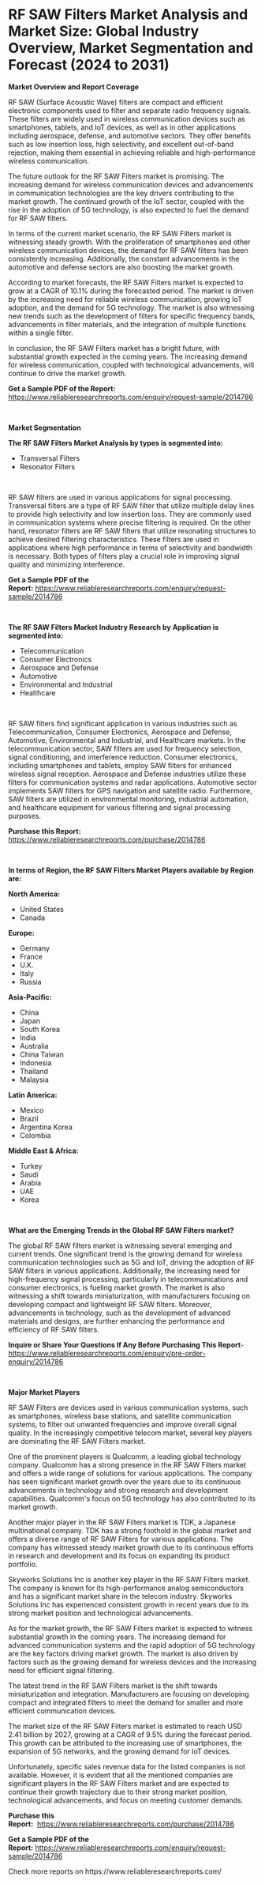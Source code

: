 <p><h1>RF SAW Filters Market Analysis and Market Size: Global Industry Overview, Market Segmentation and Forecast (2024 to 2031)</h1></p><p><strong>Market Overview and Report Coverage</strong></p>
<p><p>RF SAW (Surface Acoustic Wave) filters are compact and efficient electronic components used to filter and separate radio frequency signals. These filters are widely used in wireless communication devices such as smartphones, tablets, and IoT devices, as well as in other applications including aerospace, defense, and automotive sectors. They offer benefits such as low insertion loss, high selectivity, and excellent out-of-band rejection, making them essential in achieving reliable and high-performance wireless communication.</p><p>The future outlook for the RF SAW Filters market is promising. The increasing demand for wireless communication devices and advancements in communication technologies are the key drivers contributing to the market growth. The continued growth of the IoT sector, coupled with the rise in the adoption of 5G technology, is also expected to fuel the demand for RF SAW filters.</p><p>In terms of the current market scenario, the RF SAW Filters market is witnessing steady growth. With the proliferation of smartphones and other wireless communication devices, the demand for RF SAW filters has been consistently increasing. Additionally, the constant advancements in the automotive and defense sectors are also boosting the market growth.</p><p>According to market forecasts, the RF SAW Filters market is expected to grow at a CAGR of 10.1% during the forecasted period. The market is driven by the increasing need for reliable wireless communication, growing IoT adoption, and the demand for 5G technology. The market is also witnessing new trends such as the development of filters for specific frequency bands, advancements in filter materials, and the integration of multiple functions within a single filter.</p><p>In conclusion, the RF SAW Filters market has a bright future, with substantial growth expected in the coming years. The increasing demand for wireless communication, coupled with technological advancements, will continue to drive the market growth.</p></p>
<p><strong>Get a Sample PDF of the Report:</strong> <a href="https://www.reliableresearchreports.com/enquiry/request-sample/2014786">https://www.reliableresearchreports.com/enquiry/request-sample/2014786</a></p>
<p>&nbsp;</p>
<p><strong>Market Segmentation</strong></p>
<p><strong>The RF SAW Filters Market Analysis by types is segmented into:</strong></p>
<p><ul><li>Transversal Filters</li><li>Resonator Filters</li></ul></p>
<p>&nbsp;</p>
<p><p>RF SAW filters are used in various applications for signal processing. Transversal filters are a type of RF SAW filter that utilize multiple delay lines to provide high selectivity and low insertion loss. They are commonly used in communication systems where precise filtering is required. On the other hand, resonator filters are RF SAW filters that utilize resonating structures to achieve desired filtering characteristics. These filters are used in applications where high performance in terms of selectivity and bandwidth is necessary. Both types of filters play a crucial role in improving signal quality and minimizing interference.</p></p>
<p><strong>Get a Sample PDF of the Report:</strong>&nbsp;<a href="https://www.reliableresearchreports.com/enquiry/request-sample/2014786">https://www.reliableresearchreports.com/enquiry/request-sample/2014786</a></p>
<p>&nbsp;</p>
<p><strong>The RF SAW Filters Market Industry Research by Application is segmented into:</strong></p>
<p><ul><li>Telecommunication</li><li>Consumer Electronics</li><li>Aerospace and Defense</li><li>Automotive</li><li>Environmental and Industrial</li><li>Healthcare</li></ul></p>
<p>&nbsp;</p>
<p><p>RF SAW filters find significant application in various industries such as Telecommunication, Consumer Electronics, Aerospace and Defense, Automotive, Environmental and Industrial, and Healthcare markets. In the telecommunication sector, SAW filters are used for frequency selection, signal conditioning, and interference reduction. Consumer electronics, including smartphones and tablets, employ SAW filters for enhanced wireless signal reception. Aerospace and Defense industries utilize these filters for communication systems and radar applications. Automotive sector implements SAW filters for GPS navigation and satellite radio. Furthermore, SAW filters are utilized in environmental monitoring, industrial automation, and healthcare equipment for various filtering and signal processing purposes.</p></p>
<p><strong>Purchase this Report:</strong>&nbsp; <a href="https://www.reliableresearchreports.com/purchase/2014786">https://www.reliableresearchreports.com/purchase/2014786</a></p>
<p>&nbsp;</p>
<p><strong>In terms of Region, the RF SAW Filters Market Players available by Region are:</strong></p>
<p>
    <p> <strong> North America: </strong>
        <ul>
            <li>United States</li>
            <li>Canada</li>
        </ul>
        </p> 
    <p> <strong> Europe: </strong>
        <ul>
            <li>Germany</li>
            <li>France</li>
            <li>U.K.</li>
            <li>Italy</li>
            <li>Russia</li>
        </ul>
        </p> 
    <p> <strong> Asia-Pacific: </strong>
        <ul>
            <li>China</li>
            <li>Japan</li>
            <li>South Korea</li>
            <li>India</li>
            <li>Australia</li>
            <li>China Taiwan</li>
            <li>Indonesia</li>
            <li>Thailand</li>
            <li>Malaysia</li>
        </ul>
        </p> 
    <p> <strong> Latin America: </strong>
        <ul>
            <li>Mexico</li>
            <li>Brazil</li>
            <li>Argentina Korea</li>
            <li>Colombia</li>
        </ul>
        </p> 
    <p> <strong> Middle East & Africa: </strong>
        <ul>
            <li>Turkey</li>
            <li>Saudi</li>
            <li>Arabia</li>
            <li>UAE</li>
            <li>Korea</li>
        </ul>
    </p>
    </p>
<p>&nbsp;</p>
<p><strong>What are the Emerging Trends in the Global RF SAW Filters market?</strong></p>
<p><p>The global RF SAW filters market is witnessing several emerging and current trends. One significant trend is the growing demand for wireless communication technologies such as 5G and IoT, driving the adoption of RF SAW filters in various applications. Additionally, the increasing need for high-frequency signal processing, particularly in telecommunications and consumer electronics, is fueling market growth. The market is also witnessing a shift towards miniaturization, with manufacturers focusing on developing compact and lightweight RF SAW filters. Moreover, advancements in technology, such as the development of advanced materials and designs, are further enhancing the performance and efficiency of RF SAW filters.</p></p>
<p><strong>Inquire or Share Your Questions If Any Before Purchasing This Report</strong>- <a href="https://www.reliableresearchreports.com/enquiry/pre-order-enquiry/2014786">https://www.reliableresearchreports.com/enquiry/pre-order-enquiry/2014786</a></p>
<p>&nbsp;</p>
<p><strong>Major Market Players</strong></p>
<p><p>RF SAW Filters are devices used in various communication systems, such as smartphones, wireless base stations, and satellite communication systems, to filter out unwanted frequencies and improve overall signal quality. In the increasingly competitive telecom market, several key players are dominating the RF SAW Filters market.</p><p>One of the prominent players is Qualcomm, a leading global technology company. Qualcomm has a strong presence in the RF SAW Filters market and offers a wide range of solutions for various applications. The company has seen significant market growth over the years due to its continuous advancements in technology and strong research and development capabilities. Qualcomm's focus on 5G technology has also contributed to its market growth.</p><p>Another major player in the RF SAW Filters market is TDK, a Japanese multinational company. TDK has a strong foothold in the global market and offers a diverse range of RF SAW Filters for various applications. The company has witnessed steady market growth due to its continuous efforts in research and development and its focus on expanding its product portfolio.</p><p>Skyworks Solutions Inc is another key player in the RF SAW Filters market. The company is known for its high-performance analog semiconductors and has a significant market share in the telecom industry. Skyworks Solutions Inc has experienced consistent growth in recent years due to its strong market position and technological advancements.</p><p>As for the market growth, the RF SAW Filters market is expected to witness substantial growth in the coming years. The increasing demand for advanced communication systems and the rapid adoption of 5G technology are the key factors driving market growth. The market is also driven by factors such as the growing demand for wireless devices and the increasing need for efficient signal filtering.</p><p>The latest trend in the RF SAW Filters market is the shift towards miniaturization and integration. Manufacturers are focusing on developing compact and integrated filters to meet the demand for smaller and more efficient communication devices.</p><p>The market size of the RF SAW Filters market is estimated to reach USD 2.41 billion by 2027, growing at a CAGR of 9.5% during the forecast period. This growth can be attributed to the increasing use of smartphones, the expansion of 5G networks, and the growing demand for IoT devices.</p><p>Unfortunately, specific sales revenue data for the listed companies is not available. However, it is evident that all the mentioned companies are significant players in the RF SAW Filters market and are expected to continue their growth trajectory due to their strong market position, technological advancements, and focus on meeting customer demands.</p></p>
<p><strong>Purchase this Report:</strong>&nbsp;&nbsp;<a href="https://www.reliableresearchreports.com/purchase/2014786">https://www.reliableresearchreports.com/purchase/2014786</a></p>
<p></p>
<p><strong>Get a Sample PDF of the Report:</strong>&nbsp;<a href="https://www.reliableresearchreports.com/enquiry/request-sample/2014786">https://www.reliableresearchreports.com/enquiry/request-sample/2014786</a></p>
<p>Check more reports on https://www.reliableresearchreports.com/</p>